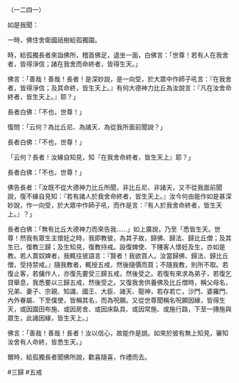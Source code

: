 （一二四一）

如是我聞：

一時，佛住舍衛國祇樹給孤獨園。

時，給孤獨長者來詣佛所，稽首佛足，退坐一面，白佛言：「世尊！若有人在我舍者，皆得淨信；諸在我舍而命終者，皆得生天。」

佛言：「善哉！善哉！長者！是深妙說，是一向受，於大眾中作師子吼言：『在我舍者，皆得淨信；及其命終，皆生天上。』有何大德神力比丘為汝說言：『凡在汝舍命終者，皆生天上。』耶？」

長者白佛：「不也，世尊！」

復問：「云何？為比丘尼、為諸天、為從我所面前聞說？」

長者白佛：「不也，世尊！」

「云何？長者！汝緣自知見，知『在我舍命終者，皆生天上』耶？」

長者白佛：「不也，世尊！」

佛告長者：「汝既不從大德神力比丘所聞，非比丘尼、非諸天，又不從我面前聞說，復不緣自見知：『若有諸人於我舍命終者，皆生天上。』汝今何由能作如是甚深妙說，作一向受，於大眾中作師子吼，而作是言：『有人於我舍命終者，皆生天上。』？」

長者白佛：「無有比丘大德神力而來告我……」如上廣說，乃至「悉皆生天。世尊！然我有眾生主懷妊之時，我即教彼，為其子故，歸佛、歸法、歸比丘僧；及其生已，復教三歸；及生知見，復教持戒。設復婢使、下賤客人懷妊及生，亦如是教。若人賣奴婢者，我輒往彼語言：『賢者！我欲買人。汝當歸佛、歸法、歸比丘僧，受持禁戒。』隨我教者，輒授五戒，然後隨價而買；不隨我教，則所不取。若復止客，若傭作人，亦復先要受三歸五戒，然後受之。若復有來求為弟子，若復乞貸舉息，我悉要以三歸五戒，然後受之。又復我舍供養佛及比丘僧時，稱父母名，兄弟、妻子、宗親、知識、國王、大臣、諸天、龍神，若存若亡，沙門、婆羅門、內外眷屬、下至僕使，皆稱其名，而為呪願。又從世尊聞稱名呪願因緣，皆得生天，或因園田布施、或因房舍、或因床臥具、或因常施、或施行路，下至一摶施與眾生，此諸因緣，皆生天上。」

佛言：「善哉！善哉！長者！汝以信心，故能作是說。如來於彼有無上知見，審知汝舍有人命終，皆悉生天。」

爾時，給孤獨長者聞佛所說，歡喜隨喜，作禮而去。




#三歸
#五戒
